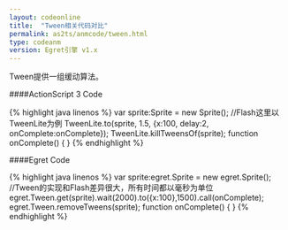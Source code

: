```yaml
---
layout: codeonline
title:  "Tween相关代码对比"
permalink: as2ts/anmcode/tween.html
type: codeanm
version: Egret引擎 v1.x
---
```


Tween提供一组缓动算法。

####ActionScript 3 Code

{% highlight java linenos %}
var sprite:Sprite = new Sprite(); 
//Flash这里以TweenLite为例 
TweenLite.to(sprite, 1.5, {x:100, delay:2, onComplete:onComplete}); 
TweenLite.killTweensOf(sprite); 
function onComplete() 
{
}
{% endhighlight %}

####Egret Code

{% highlight java linenos %}
var sprite:egret.Sprite = new egret.Sprite();
//Tween的实现和Flash差异很大，所有时间都以毫秒为单位
egret.Tween.get(sprite).wait(2000).to({x:100},1500).call(onComplete);
egret.Tween.removeTweens(sprite); 
function onComplete()
{
}
{% endhighlight %}